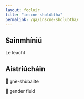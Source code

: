 ```yaml
---
layout: focloir
title: "inscne-sholúbtha"
permalink: /ga/inscne-sholubtha/
---
```


## Sainmhíniú

Le teacht

## Aistriúcháin

&#x1f3f4;&#xe0067;&#xe0062;&#xe0073;&#xe0063;&#xe0074;&#xe007f; gnè-shùbailte

&#x1f3f4;&#xe0067;&#xe0062;&#xe0065;&#xe006e;&#xe0067;&#xe007f; gender fluid
